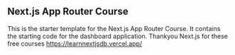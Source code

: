 ## Next.js App Router Course

This is the starter template for the Next.js App Router Course. It contains the starting code for the dashboard application.
Thankyou Next.js for these free courses
https://learnnextjsdb.vercel.app/
